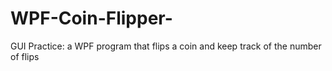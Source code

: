 # WPF-Coin-Flipper-
GUI Practice: a WPF program that flips a coin and keep track of the number of flips
